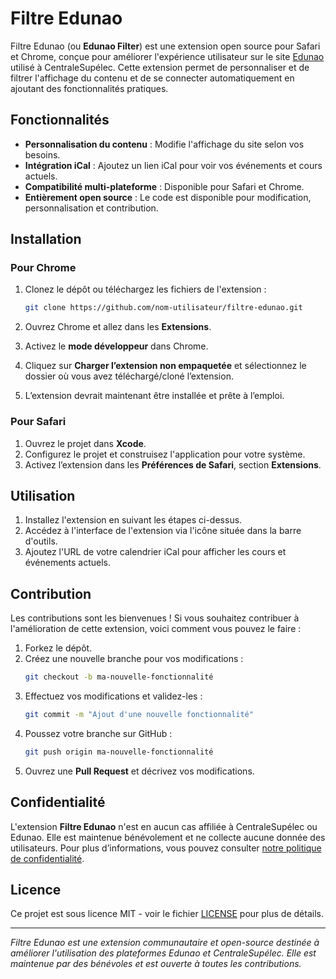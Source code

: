 
# Filtre Edunao

Filtre Edunao (ou **Edunao Filter**) est une extension open source pour Safari et Chrome, conçue pour améliorer l'expérience utilisateur sur le site [Edunao](https://centralesupelec.edunao.com/) utilisé à CentraleSupélec. Cette extension permet de personnaliser et de filtrer l'affichage du contenu et de se connecter automatiquement en ajoutant des fonctionnalités pratiques.

## Fonctionnalités

- **Personnalisation du contenu** : Modifie l'affichage du site selon vos besoins.
- **Intégration iCal** : Ajoutez un lien iCal pour voir vos événements et cours actuels.
- **Compatibilité multi-plateforme** : Disponible pour Safari et Chrome.
- **Entièrement open source** : Le code est disponible pour modification, personnalisation et contribution.

## Installation

### Pour Chrome

1. Clonez le dépôt ou téléchargez les fichiers de l'extension :
   ```bash
   git clone https://github.com/nom-utilisateur/filtre-edunao.git
   ```

2. Ouvrez Chrome et allez dans les **Extensions**.

3. Activez le **mode développeur** dans Chrome.

4. Cliquez sur **Charger l’extension non empaquetée** et sélectionnez le dossier où vous avez téléchargé/cloné l’extension.

5. L’extension devrait maintenant être installée et prête à l’emploi.

### Pour Safari

1. Ouvrez le projet dans **Xcode**.
2. Configurez le projet et construisez l'application pour votre système.
3. Activez l’extension dans les **Préférences de Safari**, section **Extensions**.

## Utilisation

1. Installez l'extension en suivant les étapes ci-dessus.
2. Accédez à l'interface de l'extension via l'icône située dans la barre d'outils.
3. Ajoutez l'URL de votre calendrier iCal pour afficher les cours et événements actuels.

## Contribution

Les contributions sont les bienvenues ! Si vous souhaitez contribuer à l'amélioration de cette extension, voici comment vous pouvez le faire :

1. Forkez le dépôt.
2. Créez une nouvelle branche pour vos modifications :
   ```bash
   git checkout -b ma-nouvelle-fonctionnalité
   ```
3. Effectuez vos modifications et validez-les :
   ```bash
   git commit -m "Ajout d'une nouvelle fonctionnalité"
   ```
4. Poussez votre branche sur GitHub :
   ```bash
   git push origin ma-nouvelle-fonctionnalité
   ```
5. Ouvrez une **Pull Request** et décrivez vos modifications.

## Confidentialité

L'extension **Filtre Edunao** n'est en aucun cas affiliée à CentraleSupélec ou Edunao. Elle est maintenue bénévolement et ne collecte aucune donnée des utilisateurs. Pour plus d’informations, vous pouvez consulter [notre politique de confidentialité](https://bdb.cs-campus.fr/confidentialite).

## Licence

Ce projet est sous licence MIT - voir le fichier [LICENSE](./LICENSE) pour plus de détails.

---

*Filtre Edunao est une extension communautaire et open-source destinée à améliorer l'utilisation des plateformes Edunao et CentraleSupélec. Elle est maintenue par des bénévoles et est ouverte à toutes les contributions.*

